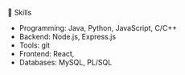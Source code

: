 
🚀 Skills
  - Programming: Java, Python, JavaScript, C/C++
  - Backend: Node.js, Express.js
  - Tools: git
  - Frontend: React,
  - Databases:  MySQL, PL/SQL
